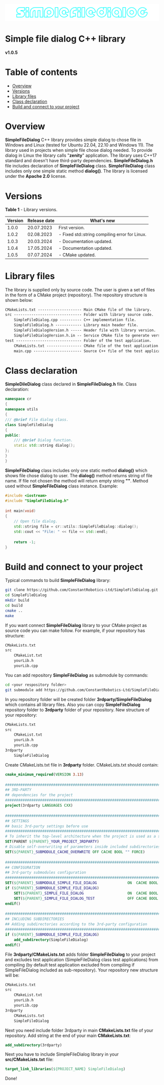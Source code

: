 ![simplefiledialog_logo](./static/simplefiledialog_web_logo.png)



# **Simple file dialog C++ library**

**v1.0.5**



# Table of contents

- [Overview](#overview)
- [Versions](#versions)
- [Library files](#library-files)
- [Class declaration](#class-declaration)
- [Build and connect to your project](#build-and-connect-to-your-project)



# Overview

**SimpleFileDialog** C++ library provides simple dialog to chose file in Windows and Linux (tested for Ubuntu 22.04, 22.10 and Windows 11). The library used in projects when simple file chose dialog needed. To provide dialog in Linux the library calls "**zenity**" application. The library uses C++17 standard and doesn't have third-party dependencies. **SimpleFileDialog.h** file includes declaration of **SimpleFileDialog** class. **SimpleFileDialog** class includes only one simple static method **dialog()**. The library is licensed under the **Apache 2.0** license.



# Versions

**Table 1** - Library versions.

| Version | Release date | What's new                                     |
| ------- | ------------ | ---------------------------------------------- |
| 1.0.0   | 20.07.2023   | First version.                                 |
| 1.0.2   | 02.08.2023   | - Fixed std::string compiling error for Linux. |
| 1.0.3   | 20.03.2024   | - Documentation updated.                       |
| 1.0.4   | 17.05.2024   | - Documentation updated.                       |
| 1.0.5   | 07.07.2024   | - CMake updated.                               |



# Library files

The library is supplied only by source code. The user is given a set of files in the form of a CMake project (repository). The repository structure is shown below:

```xml
CMakeLists.txt -------------------- Main CMake file of the library.
src ------------------------------- Folder with library source code.
    SimpleFileDialog.cpp ---------- C++ implementation file.
    SimpleFileDialog.h ------------ Library main header file.
    SimpleFileDialogVersion.h ----- Header file with library version.
    SimpleFileDialogVersion.h.in -- Service CMake file to generate version file.
test ------------------------------ Folder of the test application.
    CMakeLists.txt ---------------- CMake file of the test application.
    main.cpp ---------------------- Source C++ file of the test application.
```



# Class declaration

**SimpleDileDialog** class declared in **SimpleFileDialog.h** file. Class declaration:

```cpp
namespace cr
{
namespace utils
{
/// @brief File dialog class.
class SimpleFileDialog
{
public:
    /// @brief Dialog function.
    static std::string dialog();
};
}
}
```

**SimpleFileDialog** class includes only one static method **dialog()** which shows file chose dialog to user. The **dialog()** method returns string of file name. If file not chosen the method will return empty string **""**. Method used without **SimpleFileDialog** class instance. Example:

```cpp
#include <iostream>
#include "SimpleFileDialog.h"

int main(void)
{
    // Open file dialog.
    std::string file = cr::utils::SimpleFileDialog::dialog();
    std::cout << "File: " << file << std::endl;

    return -1;
}
```



# Build and connect to your project

Typical commands to build **SimpleFileDialog** library:

```bash
git clone https://github.com/ConstantRobotics-Ltd/SimpleFileDialog.git
cd SimpleFileDialog
mkdir build
cd build
cmake ..
make
```

If you want connect **SimpleFileDialog** library to your CMake project as source code you can make follow. For example, if your repository has structure:

```bash
CMakeLists.txt
src
    CMakeList.txt
    yourLib.h
    yourLib.cpp
```

You can add repository **SimpleFileDialog** as submodule by commands:

```bash
cd <your respository folder>
git submodule add https://github.com/ConstantRobotics-Ltd/SimpleFileDialog.git 3rdparty/SimpleFileDialog
```

In you repository folder will be created folder **3rdparty/SimpleFileDialog** which contains all library files. Also you can copy **SimpleFileDialog** repository folder to **3rdparty** folder of your repository. New structure of your repository:

```bash
CMakeLists.txt
src
    CMakeList.txt
    yourLib.h
    yourLib.cpp
3rdparty
    SimpleFileDialog
```

Create CMakeLists.txt file in **3rdparty** folder. CMakeLists.txt should contain:

```cmake
cmake_minimum_required(VERSION 3.13)

################################################################################
## 3RD-PARTY
## dependencies for the project
################################################################################
project(3rdparty LANGUAGES CXX)

################################################################################
## SETTINGS
## basic 3rd-party settings before use
################################################################################
# To inherit the top-level architecture when the project is used as a submodule.
SET(PARENT ${PARENT}_YOUR_PROJECT_3RDPARTY)
# Disable self-overwriting of parameters inside included subdirectories.
SET(${PARENT}_SUBMODULE_CACHE_OVERWRITE OFF CACHE BOOL "" FORCE)

################################################################################
## CONFIGURATION
## 3rd-party submodules configuration
################################################################################
SET(${PARENT}_SUBMODULE_SIMPLE_FILE_DIALOG              ON  CACHE BOOL "" FORCE)
if (${PARENT}_SUBMODULE_SIMPLE_FILE_DIALOG)
    SET(${PARENT}_SIMPLE_FILE_DIALOG                    ON  CACHE BOOL "" FORCE)
    SET(${PARENT}_SIMPLE_FILE_DIALOG_TEST               OFF CACHE BOOL "" FORCE)
endif()

################################################################################
## INCLUDING SUBDIRECTORIES
## Adding subdirectories according to the 3rd-party configuration
################################################################################
if (${PARENT}_SUBMODULE_SIMPLE_FILE_DIALOG)
    add_subdirectory(SimpleFileDialog)
endif()
```

File **3rdparty/CMakeLists.txt** adds folder **SimpleFileDialog** to your project and excludes test application (SimpleFileDialog class test applications) from compiling (by default test application excluded from compiling if SimpleFileDialog included as sub-repository). Your repository new structure will be:

```bash
CMakeLists.txt
src
    CMakeList.txt
    yourLib.h
    yourLib.cpp
3rdparty
    CMakeLists.txt
    SimpleFileDialog
```

Next you need include folder 3rdparty in main **CMakeLists.txt** file of your repository. Add string at the end of your main **CMakeLists.txt**:

```cmake
add_subdirectory(3rdparty)
```

Next you have to include SimpleFileDialog library in your **src/CMakeLists.txt** file:

```cmake
target_link_libraries(${PROJECT_NAME} SimpleFileDialog)
```

Done!